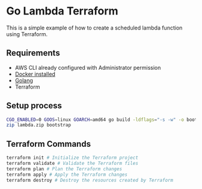 # Go Lambda Terraform

This is a simple example of how to create a scheduled lambda function using Terraform.



## Requirements

* AWS CLI already configured with Administrator permission
* [Docker installed](https://www.docker.com/community-edition)
* [Golang](https://golang.org)
* Terraform

## Setup process

```bash
CGO_ENABLED=0 GOOS=linux GOARCH=amd64 go build -ldflags="-s -w" -o bootstrap main.go
zip lambda.zip bootstrap
```

## Terraform Commands

```bash
terraform init # Initialize the Terraform project
terraform validate # Validate the Terraform files
terraform plan # Plan the Terraform changes
terraform apply # Apply the Terraform changes
terraform destroy # Destroy the resources created by Terraform
```
